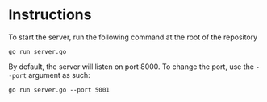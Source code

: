 # Instructions
To start the server, run the following command at the root of the repository
```
go run server.go
```

By default, the server will listen on port 8000. To change the port, use the `--port` argument as such:
```
go run server.go --port 5001
```